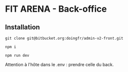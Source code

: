 # FIT ARENA - Back-office

## Installation

```
git clone git@bitbucket.org:doingfr/admin-v2-front.git

npm i

npm run dev
```

Attention à l'hôte dans le  .env : prendre celle du back.

